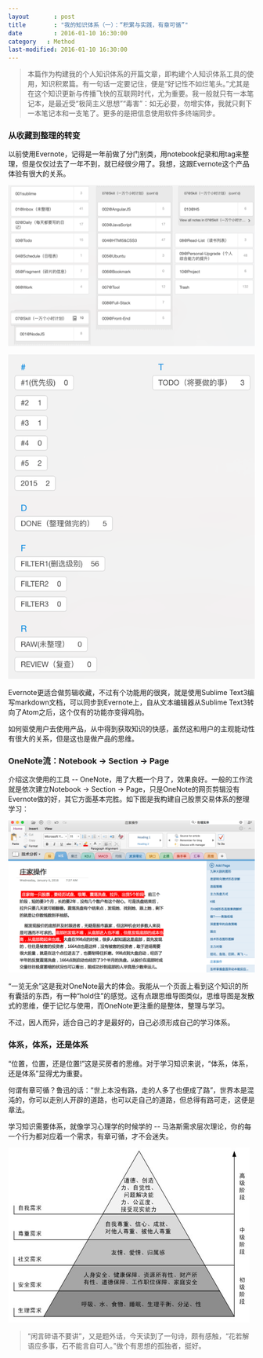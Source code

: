 ```yaml
---
layout       : post
title        : "我的知识体系（一）：“积累与实践，有章可循”"
date         : 2016-01-10 16:30:00
category   : Method
last-modified: 2016-01-10 16:30:00
---
```


>本篇作为构建我的个人知识体系的开篇文章，即构建个人知识体系工具的使用，知识积累篇。有一句话一定要记住，便是“好记性不如烂笔头。”尤其是在这个知识更新与传播飞快的互联网时代，尤为重要。我一般就只有一本笔记本，是最近受“极简主义思想”“毒害”：如无必要，勿增实体，我就只剩下一本笔记本和一支笔了。更多的是把信息使用软件多终端同步。

### 从收藏到整理的转变

以前使用Evernote，记得是一年前做了分门别类，用notebook纪录和用tag来整理，但是仅仅过去了一年不到，就已经很少用了。我想，这跟Evernote这个产品体验有很大的关系。

![knowledge-system-01](/img/2016/knowledge-system-01.png)

![knowledge-system-02](/img/2016/knowledge-system-02.png)

Evernote更适合做剪辑收藏，不过有个功能用的很爽，就是使用Sublime Text3编写markdown文档，可以同步到Evernote上，自从文本编辑器从Sublime Text3转向了Atom之后，这个仅有的功能亦变得鸡肋。

如何驱使用户去使用产品，从中得到获取知识的快感，虽然这和用户的主观能动性有很大的关系，但是这也是做产品的思维。

### OneNote流：Notebook -> Section -> Page

介绍这次使用的工具 -- OneNote，用了大概一个月了，效果良好。一般的工作流就是依次建立Notebook -> Section -> Page，只是OneNote的网页剪辑没有Evernote做的好，其它方面基本完胜。如下图是我构建自己股票交易体系的整理学习：

![knowledge-system-03](/img/2016/knowledge-system-03.png)

“一览无余”这是我对OneNote最大的体会。我能从一个页面上看到这个知识的所有囊括的东西，有一种“hold住”的感觉。这有点跟思维导图类似，思维导图是发散式的思维，便于记忆与使用，而OneNote更注重的是整体，整理与学习。

不过，因人而异，适合自己的才是最好的，自己必须形成自己的学习体系。

### 体系，体系，还是体系

“位置，位置，还是位置!”这是买房者的思维。对于学习知识来说，“体系，体系，还是体系”显得尤为重要。

何谓有章可循？鲁迅的话：“世上本没有路，走的人多了也便成了路”，世界本是混沌的，你可以走别人开辟的道路，也可以走自己的道路，但总得有路可走，这便是章法。

学习知识需要体系，就像学习心理学的时候学的 -- 马洛斯需求层次理论，你的每一个行为都对应着一个需求，有章可循，才不会迷失。

![knowledge-system-04](/img/2016/knowledge-system-04.png)

>“闲言碎语不要讲”，又是题外话，今天读到了一句诗，颇有感触，“花若解语应多事，石不能言自可人。”做个有思想的孤独者，挺好。
